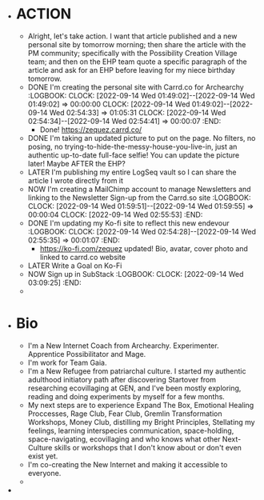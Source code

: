 - # ACTION
	- Alright, let's take action. I want that article published and a new personal site by tomorrow morning; then share the article with the PM community; specifically with the Possibility Creation Village team; and then on the EHP team quote a specific paragraph of the article and ask for an EHP before leaving for my niece birthday tomorrow.
	- DONE I'm creating the personal site with Carrd.co for Archearchy
	  :LOGBOOK:
	  CLOCK: [2022-09-14 Wed 01:49:02]--[2022-09-14 Wed 01:49:02] =>  00:00:00
	  CLOCK: [2022-09-14 Wed 01:49:02]--[2022-09-14 Wed 02:54:33] =>  01:05:31
	  CLOCK: [2022-09-14 Wed 02:54:34]--[2022-09-14 Wed 02:54:41] =>  00:00:07
	  :END:
		- Done! https://zequez.carrd.co/
	- DONE I'm taking an updated picture to put on the page. No filters, no posing, no trying-to-hide-the-messy-house-you-live-in, just an authentic up-to-date full-face selfie! You can update the picture later! Maybe AFTER the EHP?
	- LATER I'm publishing my entire LogSeq vault so I can share the article I wrote directly from it
	- NOW I'm creating a MailChimp account to manage Newsletters and linking to the Newsletter Sign-up from the Carrd.so site
	  :LOGBOOK:
	  CLOCK: [2022-09-14 Wed 01:59:51]--[2022-09-14 Wed 01:59:55] =>  00:00:04
	  CLOCK: [2022-09-14 Wed 02:55:53]
	  :END:
	- DONE I'm updating my Ko-fi site to reflect this new endevour
	  :LOGBOOK:
	  CLOCK: [2022-09-14 Wed 02:54:28]--[2022-09-14 Wed 02:55:35] =>  00:01:07
	  :END:
		- https://ko-fi.com/zequez updated! Bio, avatar, cover photo and linked to carrd.co website
	- LATER Write a Goal on Ko-Fi
	- NOW Sign up in SubStack 
	  :LOGBOOK:
	  CLOCK: [2022-09-14 Wed 03:09:25]
	  :END:
	-
- # Bio
	- I'm a New Internet Coach from Archearchy. Experimenter. Apprentice 
	  Possibilitator and Mage.
	- I'm work for Team Gaia.
	- I'm a New Refugee from patriarchal culture. I started my authentic 
	  adulthood initiatory path after discovering Startover from researching 
	  ecovillaging at GEN, and I've been mostly exploring, reading and doing 
	  experiments by myself for a few months.
	- My next steps are to experience Expand The Box, Emotional Healing 
	  Proccesses, Rage Club, Fear Club, Gremlin Transformation Workshops, 
	  Money Club, distilling my Bright Principles, Stellating my feelings, 
	  learning interspecies communication, space-holding, space-navigating, 
	  ecovillaging and who knows what other Next-Culture skills or workshops 
	  that I don't know about or don't even exist yet.
	- I'm co-creating the New Internet and making it accessible to everyone.
	-
-